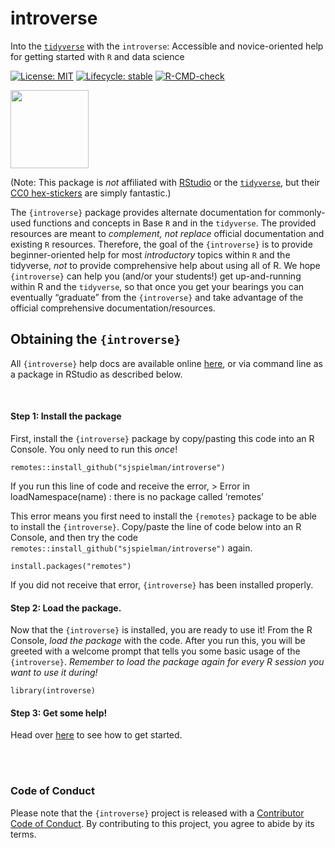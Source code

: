 
<!-- README.md is generated from README.Rmd. Please edit that file -->

# introverse

Into the [`tidyverse`](https://www.tidyverse.org/) with the
`introverse`: Accessible and novice-oriented help for getting started
with `R` and data science

<!-- badges: start -->

[![License:
MIT](https://img.shields.io/badge/License-MIT-yellow.svg)](https://opensource.org/licenses/MIT)
[![Lifecycle:
stable](https://img.shields.io/badge/lifecycle-experimental-orange.svg)](https://www.tidyverse.org/lifecycle/#experimental)
[![R-CMD-check](https://github.com/sjspielman/introverse/workflows/R-CMD-check/badge.svg)](https://github.com/sjspielman/introverse/actions)<!-- badges: end -->

<img src="logo.png" width="125px" />

(Note: This package is *not* affiliated with
[RStudio](https://www.rstudio.com/) or the
[`tidyverse`](https://www.tidyverse.org/), but their [CC0
hex-stickers](https://github.com/rstudio/hex-stickers) are simply
fantastic.)

The `{introverse}` package provides alternate documentation for
commonly-used functions and concepts in Base `R` and in the `tidyverse`.
The provided resources are meant to *complement, not replace* official
documentation and existing `R` resources. Therefore, the goal of the
`{introverse}` is to provide beginner-oriented help for most
*introductory* topics within `R` and the tidyverse, *not* to provide
comprehensive help about using all of R. We hope `{introverse}` can help
you (and/or your students!) get up-and-running within R and the
`tidyverse`, so that once you get your bearings you can eventually
“graduate” from the `{introverse}` and take advantage of the official
comprehensive documentation/resources.

## Obtaining the `{introverse}`

All `{introverse}` help docs are available online
[here](https://sjspielman.github.io/introverse/articles/introverse_online.html),
or via command line as a package in RStudio as described below.

<br>

#### Step 1: Install the package

First, install the `{introverse}` package by copy/pasting this code into
an R Console. You only need to run this *once*!

    remotes::install_github("sjspielman/introverse")

If you run this line of code and receive the error, \> Error in
loadNamespace(name) : there is no package called ‘remotes’

This error means you first need to install the `{remotes}` package to be
able to install the `{introverse}`. Copy/paste the line of code below
into an R Console, and then try the code
`remotes::install_github("sjspielman/introverse")` again.

    install.packages("remotes") 

If you did not receive that error, `{introverse}` has been installed
properly.

#### Step 2: Load the package.

Now that the `{introverse}` is installed, you are ready to use it! From
the R Console, *load the package* with the code. After you run this, you
will be greeted with a welcome prompt that tells you some basic usage of
the `{introverse}`. *Remember to load the package again for every R
session you want to use it during!*

    library(introverse)

#### Step 3: Get some help!

Head over
[here](https://sjspielman.github.io/introverse/articles/introverse_rstudio.html)
to see how to get started.

<br><br>

### Code of Conduct

Please note that the `{introverse}` project is released with a
[Contributor Code of
Conduct](https://contributor-covenant.org/version/2/0/CODE_OF_CONDUCT.html).
By contributing to this project, you agree to abide by its terms.
